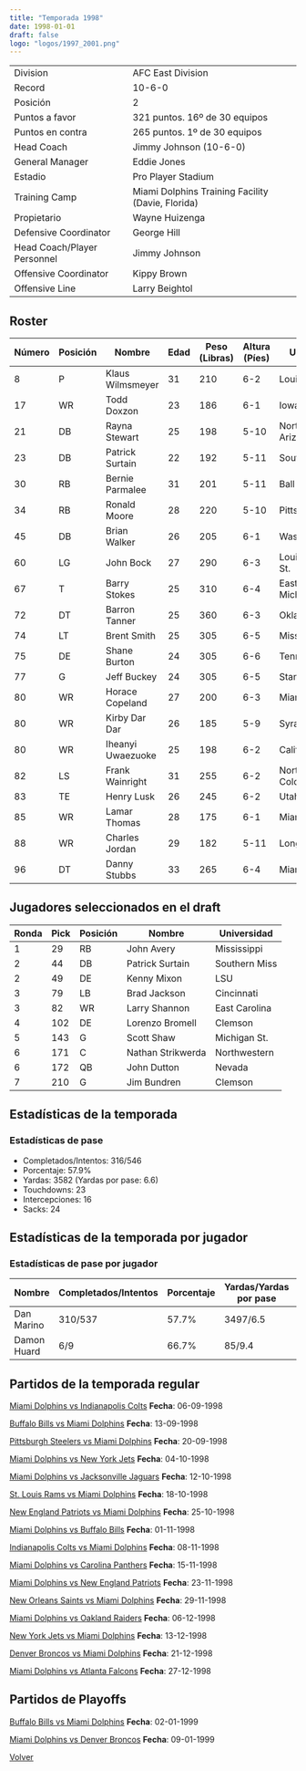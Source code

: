 ```yaml
---
title: "Temporada 1998"
date: 1998-01-01
draft: false
logo: "logos/1997_2001.png"
---
```


|                      |                      |
|-------------------------|---------------------------|
| Division               | AFC East Division            |
| Record                 | 10-6-0              |
| Posición               | 2            |
| Puntos a favor         | 321 puntos. 16º de 30 equipos           |
| Puntos en contra       | 265 puntos. 1º de 30 equipos       |
| Head Coach             | Jimmy Johnson (10-6-0)               |
| General Manager        | Eddie Jones      |
| Estadio                | Pro Player Stadium             |
| Training Camp          | Miami Dolphins Training Facility (Davie, Florida)        |
| Propietario | Wayne Huizenga |
| Defensive Coordinator | George Hill |
| Head Coach/Player Personnel | Jimmy Johnson |
| Offensive Coordinator | Kippy Brown |
| Offensive Line | Larry Beightol |


## Roster

| Número | Posición | Nombre           | Edad | Peso (Libras) | Altura (Píes) | Universidad          |
|--------|----------|------------------|------|---------------|---------------|----------------------|
| 8 | P | Klaus Wilmsmeyer | 31 | 210 | 6-2 | Louisville |
| 17 | WR | Todd Doxzon | 23 | 186 | 6-1 | Iowa St. |
| 21 | DB | Rayna Stewart | 25 | 198 | 5-10 | Northern Arizona |
| 23 | DB | Patrick Surtain | 22 | 192 | 5-11 | Southern Miss |
| 30 | RB | Bernie Parmalee | 31 | 201 | 5-11 | Ball St. |
| 34 | RB | Ronald Moore | 28 | 220 | 5-10 | Pittsburg St. |
| 45 | DB | Brian Walker | 26 | 205 | 6-1 | Washington St. |
| 60 | LG | John Bock | 27 | 290 | 6-3 | Louisville,Indiana St. |
| 67 | T | Barry Stokes | 25 | 310 | 6-4 | Eastern Michigan |
| 72 | DT | Barron Tanner | 25 | 360 | 6-3 | Oklahoma |
| 74 | LT | Brent Smith | 25 | 305 | 6-5 | Mississippi St. |
| 75 | DE | Shane Burton | 24 | 305 | 6-6 | Tennessee |
| 77 | G | Jeff Buckey | 24 | 305 | 6-5 | Stanford |
| 80 | WR | Horace Copeland | 27 | 200 | 6-3 | Miami (FL) |
| 80 | WR | Kirby Dar Dar | 26 | 185 | 5-9 | Syracuse |
| 80 | WR | Iheanyi Uwaezuoke | 25 | 198 | 6-2 | California |
| 82 | LS | Frank Wainright | 31 | 255 | 6-2 | Northern Colorado |
| 83 | TE | Henry Lusk | 26 | 245 | 6-2 | Utah |
| 85 | WR | Lamar Thomas | 28 | 175 | 6-1 | Miami (FL) |
| 88 | WR | Charles Jordan | 29 | 182 | 5-11 | Long Beach CC |
| 96 | DT | Danny Stubbs | 33 | 265 | 6-4 | Miami (FL) |


## Jugadores seleccionados en el draft

| Ronda | Pick | Posición | Nombre           | Universidad          |
|-------|------|----------|------------------|----------------------|
| 1 | 29 | RB | John Avery | Mississippi |
| 2 | 44 | DB | Patrick Surtain | Southern Miss |
| 2 | 49 | DE | Kenny Mixon | LSU |
| 3 | 79 | LB | Brad Jackson | Cincinnati |
| 3 | 82 | WR | Larry Shannon | East Carolina |
| 4 | 102 | DE | Lorenzo Bromell | Clemson |
| 5 | 143 | G | Scott Shaw | Michigan St. |
| 6 | 171 | C | Nathan Strikwerda | Northwestern |
| 6 | 172 | QB | John Dutton | Nevada |
| 7 | 210 | G | Jim Bundren | Clemson |


## Estadísticas de la temporada
### Estadísticas de pase
* Completados/Intentos: 316/546
* Porcentaje: 57.9%
* Yardas: 3582 (Yardas por pase: 6.6)
* Touchdowns: 23
* Intercepciones: 16
* Sacks: 24

## Estadísticas de la temporada por jugador
### Estadísticas de pase por jugador
| Nombre | Completados/Intentos | Porcentaje | Yardas/Yardas por pase | TDs | Intercepciones | Sacks |
|--------|----------------------|------------|------------------------|-----|----------------|-------|
| Dan Marino | 310/537 | 57.7% | 3497/6.5 | 23 | 15 | 23 |
| Damon Huard | 6/9 | 66.7% | 85/9.4 | 0 | 1 | 1 |


## Partidos de la temporada regular

[Miami Dolphins vs Indianapolis Colts](/historia/partidos/mia-ind-19980906) **Fecha**: 06-09-1998

[Buffalo Bills vs Miami Dolphins](/historia/partidos/buf-mia-19980913) **Fecha**: 13-09-1998

[Pittsburgh Steelers vs Miami Dolphins](/historia/partidos/pit-mia-19980920) **Fecha**: 20-09-1998

[Miami Dolphins vs New York Jets](/historia/partidos/mia-nyj-19981004) **Fecha**: 04-10-1998

[Miami Dolphins vs Jacksonville Jaguars](/historia/partidos/mia-jax-19981012) **Fecha**: 12-10-1998

[St. Louis Rams vs Miami Dolphins](/historia/partidos/stl-mia-19981018) **Fecha**: 18-10-1998

[New England Patriots vs Miami Dolphins](/historia/partidos/ne-mia-19981025) **Fecha**: 25-10-1998

[Miami Dolphins vs Buffalo Bills](/historia/partidos/mia-buf-19981101) **Fecha**: 01-11-1998

[Indianapolis Colts vs Miami Dolphins](/historia/partidos/ind-mia-19981108) **Fecha**: 08-11-1998

[Miami Dolphins vs Carolina Panthers](/historia/partidos/mia-car-19981115) **Fecha**: 15-11-1998

[Miami Dolphins vs New England Patriots](/historia/partidos/mia-ne-19981123) **Fecha**: 23-11-1998

[New Orleans Saints vs Miami Dolphins](/historia/partidos/no-mia-19981129) **Fecha**: 29-11-1998

[Miami Dolphins vs Oakland Raiders](/historia/partidos/mia-oak-19981206) **Fecha**: 06-12-1998

[New York Jets vs Miami Dolphins](/historia/partidos/nyj-mia-19981213) **Fecha**: 13-12-1998

[Denver Broncos vs Miami Dolphins](/historia/partidos/den-mia-19981221) **Fecha**: 21-12-1998

[Miami Dolphins vs Atlanta Falcons](/historia/partidos/mia-atl-19981227) **Fecha**: 27-12-1998




## Partidos de Playoffs

[Buffalo Bills vs Miami Dolphins](/historia/partidos/buf-mia-19990102) **Fecha**: 02-01-1999

[Miami Dolphins vs Denver Broncos](/historia/partidos/mia-den-19990109) **Fecha**: 09-01-1999




[Volver](/historia)